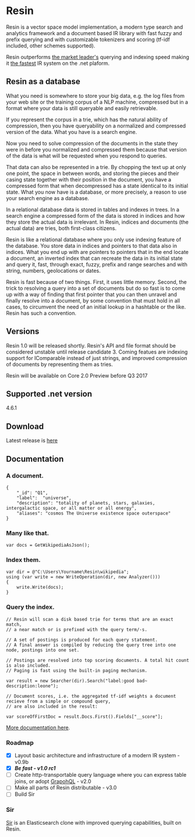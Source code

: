 # Resin

Resin is a vector space model implementation, a modern type search and analytics framework and a document based IR library with fast fuzzy and prefix querying and with customizable tokenizers and scoring (tf-idf included, other schemes supported).

Resin outperforms [the market leader's](https://lucenenet.apache.org/) querying and indexing speed making it [the fastest](https://github.com/kreeben/resin/wiki/Lucene-vs-Resin-1.0-RC2) IR system on the .net plaform. 

## Resin as a database

What you need is somewhere to store your big data, e.g. the log files from your web site or the training corpus of a NLP machine, compressed but in a format where your data is still queryable and easily retrievable.

If you represent the corpus in a trie, which has the natural ability of compression, then you have queryability on a normalized and compressed version of the data. What you have is a search engine.

Now you need to solve compression of the documents in the state they were in before you normalized and compressed them because that version of the data is what will be requested when you respond to queries. 

That data can also be represented in a trie. By chopping the text up at only one point, the space in between words, and storing the pieces and their casing state together with their position in the document, you have a compressed form that when decompressed has a state identical to its initial state. What you now have is a database, or more precisely, a reason to use your search engine as a database.

In a relational database data is stored in tables and indexes in trees. In a search engine a compressed form of the data is stored in indices and how they store the actual data is irrelevant. In Resin, indices and documents (the actual data) are tries, both first-class citizens.

Resin is like a relational database where you only use indexing feature of the database. You store data in indices and pointers to that data also in indices. What you end up with are pointers to pointers that in the end locate a document, an inverted index that can recreate the data in its initial state and query it, fast, through exact, fuzzy, prefix and range searches and with string, numbers, geolocations or dates. 

Resin is fast because of two things. First, it uses little memory. Second, the trick to resolving a query into a set of documents but do so fast is to come up with a way of finding that first pointer that you can then unravel and finally resolve into a document, by some convention that must hold in all cases, to circumvent the need of an initial lookup in a hashtable or the like. Resin has such a convention.

## Versions

Resin 1.0 will be released shortly. Resin's API and file format should be considered unstable until release candidate 3. Coming featues are indexing support for IComparable instead of just strings, and improved compression of documents by representing them as tries.

Resin will be available on Core 2.0 Preview before Q3 2017

## Supported .net version

4.6.1

## Download

Latest release is [here](https://github.com/kreeben/resin/releases/latest)

## Documentation

### A document.

	{
		"_id": "Q1",
		"label":  "universe",
		"description": "totality of planets, stars, galaxies, intergalactic space, or all matter or all energy",
		"aliases": "cosmos The Universe existence space outerspace"
	}

### Many like that.
	
	var docs = GetWikipediaAsJson();

### Index them.

	var dir = @"C:\Users\Yourname\Resin\wikipedia";
	using (var write = new WriteOperation(dir, new Analyzer()))
	{
		write.Write(docs);
	}

### Query the index.
<a name="inproc" id="inproc"></a>

	// Resin will scan a disk based trie for terms that are an exact match,
	// a near match or is prefixed with the query term/-s.
	
	// A set of postings is produced for each query statement.
	// A final answer is compiled by reducing the query tree into one node, postings into one set.
		
	// Postings are resolved into top scoring documents. A total hit count is also included.
	// Paging is fast using the built-in paging mechanism.
	
	var result = new Searcher(dir).Search("label:good bad~ description:leone");
	
	// Document scores, i.e. the aggregated tf-idf weights a document recieve from a simple or compound query,
	// are also included in the result:
	
	var scoreOfFirstDoc = result.Docs.First().Fields["__score"];

[More documentation here](https://github.com/kreeben/resin/wiki). 

### Roadmap

- [x] Layout basic architecture and infrastructure of a modern IR system - v0.9b
- [x] ___Be fast - v1.0 rc1___
- [ ] Create http-transportable query language where you can express table joins, or adopt [GrapohQL](http://graphql.org/) - v2.0
- [ ] Make all parts of Resin distributable - v3.0
- [ ] Build Sir

### Sir

[Sir](https://github.com/kreeben/sir) is an Elasticsearch clone with improved querying capabilities, built on Resin.
